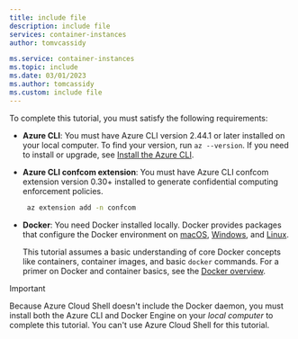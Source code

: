 ```yaml
---
title: include file
description: include file
services: container-instances
author: tomvcassidy

ms.service: container-instances
ms.topic: include
ms.date: 03/01/2023
ms.author: tomcassidy
ms.custom: include file
---
```


To complete this tutorial, you must satisfy the following requirements:

* **Azure CLI**: You must have Azure CLI version 2.44.1 or later installed on your local computer. To find your version, run `az --version`. If you need to install or upgrade, see [Install the Azure CLI][azure-cli-install].

* **Azure CLI confcom extension**: You must have Azure CLI confcom extension version 0.30+ installed to generate confidential computing enforcement policies.

  ```bash
   az extension add -n confcom
  ```

* **Docker**: You need Docker installed locally. Docker provides packages that configure the Docker environment on [macOS][docker-mac], [Windows][docker-windows], and [Linux][docker-linux].

  This tutorial assumes a basic understanding of core Docker concepts like containers, container images, and basic `docker` commands. For a primer on Docker and container basics, see the [Docker overview][docker-get-started].

> [!IMPORTANT]
> Because Azure Cloud Shell doesn't include the Docker daemon, you must install both the Azure CLI and Docker Engine on your *local computer* to complete this tutorial. You can't use Azure Cloud Shell for this tutorial.

<!-- LINKS - External -->
[docker-get-started]: https://docs.docker.com/engine/docker-overview/
[docker-linux]: https://docs.docker.com/engine/installation/#supported-platforms
[docker-mac]: https://docs.docker.com/docker-for-mac/
[docker-windows]: https://docs.docker.com/docker-for-windows/

<!-- LINKS - Internal -->
[azure-cli-install]: /cli/azure/install-azure-cli
